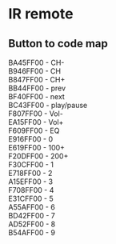 # IR remote

## Button to code map

BA45FF00 - CH- <br>
B946FF00 - CH <br>
B847FF00 - CH+ <br>
BB44FF00 - prev <br>
BF40FF00 - next <br>
BC43FF00 - play/pause <br>
F807FF00 - Vol- <br>
EA15FF00 - Vol+ <br>
F609FF00 - EQ <br>
E916FF00 - 0 <br>
E619FF00 - 100+ <br>
F20DFF00 - 200+ <br>
F30CFF00 - 1 <br>
E718FF00 - 2 <br>
A15EFF00 - 3 <br>
F708FF00 - 4 <br>
E31CFF00 - 5 <br>
A55AFF00 - 6 <br>
BD42FF00 - 7 <br>
AD52FF00 - 8 <br>
B54AFF00 - 9 <br>
